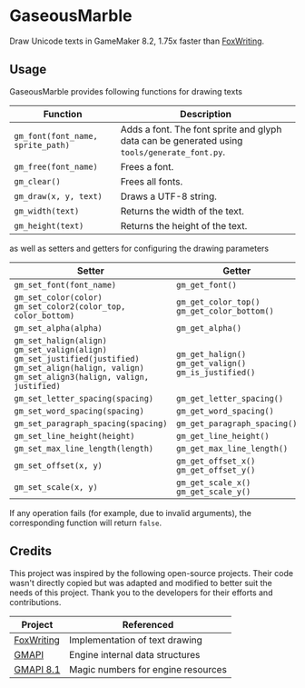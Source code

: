 ﻿# GaseousMarble

Draw Unicode texts in GameMaker 8.2, 1.75x faster than [FoxWriting](https://github.com/Noisyfox/FoxWriting).

## Usage

GaseousMarble provides following functions for drawing texts

| **Function** | **Description** |
| -- | -- |
| `gm_font(font_name, sprite_path)` | Adds a font. The font sprite and glyph data can be generated using `tools/generate_font.py`. |
| `gm_free(font_name)` | Frees a font. |
| `gm_clear()` | Frees all fonts. |
| `gm_draw(x, y, text)` | Draws a UTF-8 string. |
| `gm_width(text)` | Returns the width of the text. |
| `gm_height(text)` | Returns the height of the text. |

as well as setters and getters for configuring the drawing parameters

| **Setter** | **Getter** |
| -- | -- |
| `gm_set_font(font_name)` | `gm_get_font()` |
| `gm_set_color(color)`<br>`gm_set_color2(color_top, color_bottom)` | `gm_get_color_top()`<br>`gm_get_color_bottom()` |
| `gm_set_alpha(alpha)` | `gm_get_alpha()` |
| `gm_set_halign(align)`<br>`gm_set_valign(align)`<br>`gm_set_justified(justified)`<br>`gm_set_align(halign, valign)`<br>`gm_set_align3(halign, valign, justified)` | `gm_get_halign()`<br>`gm_get_valign()`<br>`gm_is_justified()` |
| `gm_set_letter_spacing(spacing)` | `gm_get_letter_spacing()` |
| `gm_set_word_spacing(spacing)` | `gm_get_word_spacing()` |
| `gm_set_paragraph_spacing(spacing)` | `gm_get_paragraph_spacing()` |
| `gm_set_line_height(height)` | `gm_get_line_height()` |
| `gm_set_max_line_length(length)` | `gm_get_max_line_length()` |
| `gm_set_offset(x, y)` | `gm_get_offset_x()`<br>`gm_get_offset_y()` |
| `gm_set_scale(x, y)` | `gm_get_scale_x()`<br>`gm_get_scale_y()` |

If any operation fails (for example, due to invalid arguments), the corresponding function will return `false`.

## Credits

This project was inspired by the following open-source projects. Their code wasn't directly copied but was adapted and modified to better suit the needs of this project. Thank you to the developers for their efforts and contributions.

| **Project** | **Referenced** |
| -- | -- |
| [FoxWriting](https://github.com/Noisyfox/FoxWriting) | Implementation of text drawing |
| [GMAPI](https://github.com/snakedeveloper/gmapi) | Engine internal data structures |
| [GMAPI 8.1](https://github.com/gm-archive/gmapi-8.1) | Magic numbers for engine resources |

